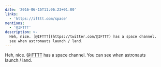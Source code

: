 ```yaml
---
date: '2016-06-15T11:06:23+01:00'
links:
  - 'https://ifttt.com/space'
mentions:
  - '@IFTTT'
description: >-
  Heh, nice. [@IFTTT](https://twitter.com/@IFTTT) has a space channel. You can
  see when astronauts launch / land.
---
```

Heh, nice. [@IFTTT](https://twitter.com/@IFTTT) has a space channel. You can see when astronauts launch / land. 
